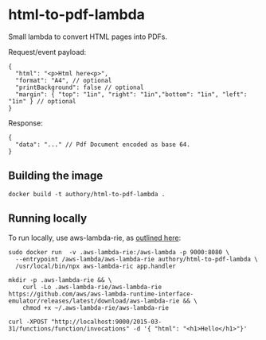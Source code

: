 # html-to-pdf-lambda

Small lambda to convert HTML pages into PDFs.

Request/event payload: 

```
{
  "html": "<p>Html here<p>",
  "format": "A4", // optional
  "printBackground": false // optional
  "margin": { "top": "1in", "right": "1in","bottom": "1in", "left": "1in" } // optional
}
```

Response: 

```
{
  "data": "..." // Pdf Document encoded as base 64.
}
```

## Building the image

```
docker build -t authory/html-to-pdf-lambda .
```

## Running locally

To run locally, use aws-lambda-rie, as [outlined here](https://github.com/aws/aws-lambda-nodejs-runtime-interface-client#local-testing): 

```
sudo docker run  -v .aws-lambda-rie:/aws-lambda -p 9000:8080 \
  --entrypoint /aws-lambda/aws-lambda-rie authory/html-to-pdf-lambda \
  /usr/local/bin/npx aws-lambda-ric app.handler
```

```
mkdir -p .aws-lambda-rie && \
    curl -Lo .aws-lambda-rie/aws-lambda-rie https://github.com/aws/aws-lambda-runtime-interface-emulator/releases/latest/download/aws-lambda-rie && \
    chmod +x ~/.aws-lambda-rie/aws-lambda-rie
```

```
curl -XPOST "http://localhost:9000/2015-03-31/functions/function/invocations" -d '{ "html": "<h1>Hello</h1>"}'
```